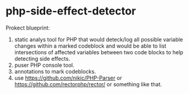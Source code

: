 # php-side-effect-detector

Prokect blueprint:
1. static analys tool for PHP that would deteck/log all possible variable changes within a marked codeblock and would be able to list intersections of affected variables between two code blocks to help detecting side effects.
3. puser PHP console tool.
4. annotations to mark codeblocks.
5. use https://github.com/nikic/PHP-Parser or https://github.com/rectorphp/rector/ or something like that.
